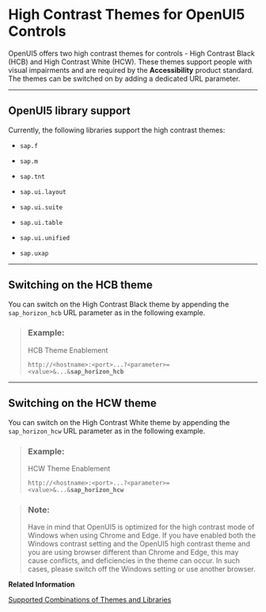 <!-- loiocfcbde260f354bcba07d2686f02a1708 -->

# High Contrast Themes for OpenUI5 Controls

OpenUI5 offers two high contrast themes for controls - High Contrast Black \(HCB\) and High Contrast White \(HCW\). These themes support people with visual impairments and are required by the **Accessibility** product standard. The themes can be switched on by adding a dedicated URL parameter.

***

## OpenUI5 library support

Currently, the following libraries support the high contrast themes:

-   `sap.f`

-   `sap.m`

-   `sap.tnt`

-   `sap.ui.layout`

-   `sap.ui.suite`

-   `sap.ui.table`

-   `sap.ui.unified`

-   `sap.uxap`


***

## Switching on the HCB theme

You can switch on the High Contrast Black theme by appending the `sap_horizon_hcb` URL parameter as in the following example.

> ### Example:  
> HCB Theme Enablement
> 
> <code>http://&lt;hostname&gt;:&lt;port&gt;...?&lt;parameter&gt;=&lt;value&gt;&amp;...&amp;<b>sap_horizon_hcb</b></code>

***

## Switching on the HCW theme

You can switch on the High Contrast White theme by appending the `sap_horizon_hcw` URL parameter as in the following example.

> ### Example:  
> HCW Theme Enablement
> 
> <code>http://&lt;hostname&gt;:&lt;port&gt;...?&lt;parameter&gt;=&lt;value&gt;&amp;...&amp;<b>sap_horizon_hcw</b></code>

> ### Note:  
> Have in mind that OpenUI5 is optimized for the high contrast mode of Windows when using Chrome and Edge. If you have enabled both the Windows contrast setting and the OpenUI5 high contrast theme and you are using browser different than Chrome and Edge, this may cause conflicts, and deficiencies in the theme can occur. In such cases, please switch off the Windows setting or use another browser.

**Related Information**  


[Supported Combinations of Themes and Libraries](../02_Read-Me-First/supported-combinations-of-themes-and-libraries-38ff8c2.md "This chapter gives an overview of the possible combinations of themes and libraries for the OpenUI5 versions that are still in maintenance.")

